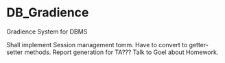 DB_Gradience
============

Gradience System for DBMS

Shall implement Session management tomm.
Have to convert to getter-setter methods.
Report generation for TA???
Talk to Goel about Homework.
